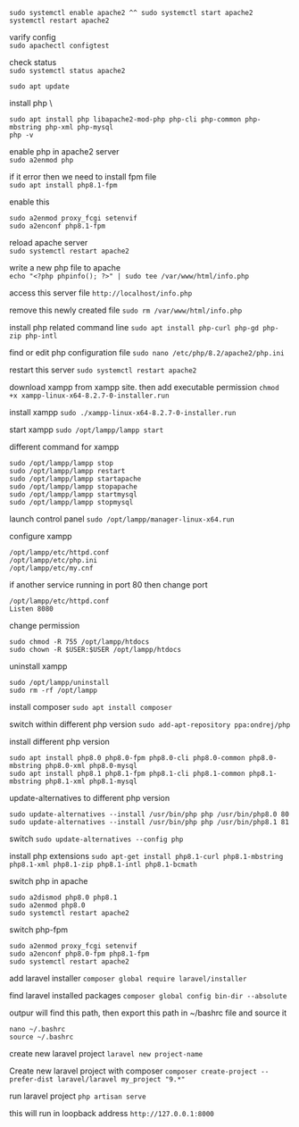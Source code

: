 ```shell
sudo systemctl enable apache2 ^^ sudo systemctl start apache2
systemctl restart apache2
```

varify config \
`sudo apachectl configtest`

check status \
`sudo systemctl status apache2`

`sudo apt update`

install php \
```shell
sudo apt install php libapache2-mod-php php-cli php-common php-mbstring php-xml php-mysql
php -v
```
enable php in apache2 server \
`sudo a2enmod php`

if it error then we need to install fpm file \
`sudo apt install php8.1-fpm`

enable this
```shell
sudo a2enmod proxy_fcgi setenvif
sudo a2enconf php8.1-fpm
```


reload apache server \
`sudo systemctl restart apache2`

write a new php file to apache \
`echo "<?php phpinfo(); ?>" | sudo tee /var/www/html/info.php`

access this server file
`http://localhost/info.php`

remove this newly created file
`sudo rm /var/www/html/info.php`

install php related command line
`sudo apt install php-curl php-gd php-zip php-intl`

find or edit php configuration file
`sudo nano /etc/php/8.2/apache2/php.ini`

restart this server
`sudo systemctl restart apache2`

download xampp from xampp site. then add executable permission
`chmod +x xampp-linux-x64-8.2.7-0-installer.run`

install xampp
`sudo ./xampp-linux-x64-8.2.7-0-installer.run`

start xampp
`sudo /opt/lampp/lampp start`

different command for xampp
```shell
sudo /opt/lampp/lampp stop
sudo /opt/lampp/lampp restart
sudo /opt/lampp/lampp startapache
sudo /opt/lampp/lampp stopapache
sudo /opt/lampp/lampp startmysql
sudo /opt/lampp/lampp stopmysql
```

launch control panel
`sudo /opt/lampp/manager-linux-x64.run`


configure xampp
```shell
/opt/lampp/etc/httpd.conf
/opt/lampp/etc/php.ini
/opt/lampp/etc/my.cnf
```

if another service running in port 80 then change port
```shell
/opt/lampp/etc/httpd.conf
Listen 8080
```

change permission
```shell
sudo chmod -R 755 /opt/lampp/htdocs
sudo chown -R $USER:$USER /opt/lampp/htdocs
```

uninstall xampp
```shell
sudo /opt/lampp/uninstall
sudo rm -rf /opt/lampp
```

install composer
`sudo apt install composer`


switch within different php version
`sudo add-apt-repository ppa:ondrej/php`

install different php version
```shell
sudo apt install php8.0 php8.0-fpm php8.0-cli php8.0-common php8.0-mbstring php8.0-xml php8.0-mysql
sudo apt install php8.1 php8.1-fpm php8.1-cli php8.1-common php8.1-mbstring php8.1-xml php8.1-mysql
```

update-alternatives to different php version
```shell
sudo update-alternatives --install /usr/bin/php php /usr/bin/php8.0 80
sudo update-alternatives --install /usr/bin/php php /usr/bin/php8.1 81
```

switch
`sudo update-alternatives --config php`

install php extensions
`sudo apt-get install php8.1-curl php8.1-mbstring php8.1-xml php8.1-zip php8.1-intl php8.1-bcmath`


switch php in apache
```shell
sudo a2dismod php8.0 php8.1
sudo a2enmod php8.0
sudo systemctl restart apache2
```

switch php-fpm
```shell
sudo a2enmod proxy_fcgi setenvif
sudo a2enconf php8.0-fpm php8.1-fpm
sudo systemctl restart apache2
```


add laravel installer
`composer global require laravel/installer`

find laravel installed packages
`composer global config bin-dir --absolute`

outpur will find this path, then export this path in ~/bashrc file and source it
```shell
nano ~/.bashrc
source ~/.bashrc
```

create new laravel project
`laravel new project-name`

Create new laravel project with composer
`composer create-project --prefer-dist laravel/laravel my_project "9.*"`

run laravel project
`php artisan serve`

this will run in loopback address
`http://127.0.0.1:8000`














